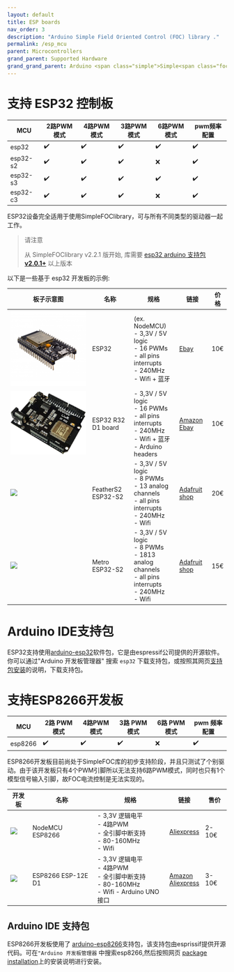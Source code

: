 ```yaml
---
layout: default
title: ESP boards
nav_order: 3
description: "Arduino Simple Field Oriented Control (FOC) library ."
permalink: /esp_mcu
parent: Microcontrollers
grand_parent: Supported Hardware
grand_grand_parent: Arduino <span class="simple">Simple<span class="foc">FOC</span>library</span>
---
```



# 支持 ESP32 控制板

MCU | 2路PWM模式 | 4路PWM模式 | 3路PWM模式 | 6路PWM模式 | pwm频率配置 
--- | --- |--- |--- |--- |--- 
esp32 | ✔️ | ✔️ | ✔️ | ✔️ | ✔️ 
esp32-s2 | ✔️ | ✔️ | ✔️ | ❌ | ✔️ 
esp32-s3 | ✔️ | ✔️ | ✔️ | ✔️ | ✔️ 
esp32-c3 | ✔️ | ✔️ | ✔️ | ❌ | ✔️ 

ESP32设备完全适用于使用<span>Simple<span>FOC</span>library</span>，可与所有不同类型的驱动器一起工作。

<blockquote class='info'>
<p class="heading">请注意 </p>
从 <span class="simple">Simple<span class="foc">FOC</span>library</span> v2.2.1 版开始, 库需要 <a href='https://github.com/espressif/arduino-esp32/releases'>esp32 arduino 支持包 <b>v2.0.1+</b></a> 以上版本
</blockquote>


以下是一些基于 esp32 开发板的示例:

 板子示意图 | 名称 | 规格 | 链接 | 价格 
---- | --- | --- | --- | --- 
[<img src="extras/Images/esp32.jpg" class="imgtable150">](https://www.ebay.com/itm/Espressif-ESP32-WLAN-Dev-Kit-Board-Development-Bluetooth-Wifi-v1-WROOM32-NodeMCU/253059783728?hash=item3aeb89dc30%3Cimg%20class=) | ESP32 | (ex. NodeMCU)<br>- 3,3V / 5V logic<br> - 16 PWMs <br>- all pins interrupts <br>- 240MHz <br> - Wifi + 蓝牙 | [Ebay](https://www.ebay.com/itm/Espressif-ESP32-WLAN-Dev-Kit-Board-Development-Bluetooth-Wifi-v1-WROOM32-NodeMCU/253059783728?hash=item3aeb89dc30%3Cimg%20class=) | 10€
[<img src="extras/Images/d1_r32.jpg" class="imgtable150">](https://www.ebay.com/itm/USB-B-ESP32-WiFi-Bluetooth-UNO-WeMos-D1-R32-4MB-Flash-CH340-Board-for-Arduino/264084379226?hash=item3d7ca7d65a%3Cimg%20class=) | ESP32 R32 D1 board | - 3,3V / 5V logic<br> - 16 PWMs <br>- all pins interrupts <br>- 240MHz <br> - Wifi + 蓝牙<br> - Arduino headers | [Amazon](https://www.ebay.com/itm/USB-B-ESP32-WiFi-Bluetooth-UNO-WeMos-D1-R32-4MB-Flash-CH340-Board-for-Arduino/264084379226?hash=item3d7ca7d65a%3Cimg%20class=)  <br> [Ebay](https://www.ebay.com/itm/USB-B-ESP32-WiFi-Bluetooth-UNO-WeMos-D1-R32-4MB-Flash-CH340-Board-for-Arduino/264084379226?hash=item3d7ca7d65a%3Cimg%20class=) | 10€
[<img src="extras/Images/feathers2.jpg" class="imgtable150">](https://www.adafruit.com/product/4769) | FeatherS2 ESP32-S2 | - 3,3V / 5V logic<br/> - 8 PWMs <br/> - 13 analog channels <br/> - all pins interrupts <br/>- 240MHz <br/> - Wifi | [Adafruit shop](https://www.adafruit.com/product/4769) | 20€ 
[<img src="extras/Images/metros2.jpg" class="imgtable150">](https://learn.adafruit.com/adafruit-metro-esp32-s2) | Metro ESP32-S2 | - 3,3V / 5V logic<br/> - 8 PWMs <br/> - 1813 analog channels <br/> - all pins interrupts <br/>- 240MHz <br/> - Wifi | [Adafruit shop](https://www.adafruit.com/product/4775) | 15€ 



# Arduino IDE支持包

ESP32支持使用[arduino-esp32](https://github.com/espressif/arduino-esp32)软件包，它是由espressif公司提供的开源软件。你可以通过"Arduino 开发板管理器" 搜索 `esp32` 下载支持包，或按照其网页[支持包安装](https://github.com/espressif/arduino-esp32#installation-instructions)的说明，下载支持包。



# 支持ESP8266开发板

| MCU     | 2路 PWM 模式 | 4路PWM 模式 | 3路 PWM 模式 | 6路 PWM 模式 | pwm 频率配置 |
| ------- | ------------ | ----------- | ------------ | ------------ | ------------ |
| esp8266 | ✔️            | ✔️           | ✔️            | ❌            | ✔️            |

ESP8266开发板目前尚处于Simple<span class="foc">FOC</span>库的初步支持阶段，并且只测试了个别驱动。由于该开发板只有4个PWM引脚所以无法支持6路PWM模式，同时也只有1个模型信号输入引脚，故FOC电流控制是无法实现的。

| 开发板                                                       | 名称               | 规格                                                         | 链接                                                         | 售价  |
| ------------------------------------------------------------ | ------------------ | ------------------------------------------------------------ | ------------------------------------------------------------ | ----- |
| [<img src="extras/Images/ESP8266-NodeMCU.jpg" class="imgtable150">](https://www.make-it.ca/nodemcu-arduino/nodemcu-details-specifications/) | NodeMCU ESP8266    | - 3,3V 逻辑电平<br> - 4路PWM <br>- 全引脚中断支持 <br>- 80-160MHz <br> - Wifi | [Aliexpress](https://fr.aliexpress.com/item/4000160133215.html?spm=a2g0o.productlist.0.0.14227d91b2rMrV&algo_pvid=3643ec64-8668-484e-9d0e-b38be7b8c375&algo_exp_id=3643ec64-8668-484e-9d0e-b38be7b8c375-1&pdp_ext_f=%7B%22sku_id%22%3A%2210000000516093098%22%7D) | 2-10€ |
| [<img src="extras/Images/esp8266_uno.png" class="imgtable150">](https://www.amazon.com/WOWOONE-Arduino-ESP8266-Development-Compatible/dp/B0899N647N?th=1) | ESP8266 ESP-12E D1 | - 3,3V 逻辑电平<br/> - 4路PWM <br/>- 全引脚中断支持 <br/>- 80-160MHz <br/> - Wifi - Arduino UNO 接口 | [Amazon](https://www.amazon.com/WOWOONE-Arduino-ESP8266-Development-Compatible/dp/B0899N647N?th=1)  <br> [Aliexpress](https://fr.aliexpress.com/item/32822012864.html?spm=a2g0o.productlist.0.0.21175f67HylnCb&algo_pvid=5b656b45-d8e5-416d-b5bb-25587a13ac55&algo_exp_id=5b656b45-d8e5-416d-b5bb-25587a13ac55-3&pdp_ext_f) | 3-10€ |


## Arduino IDE 支持包

ESP8266开发板使用了 [arduino-esp8266](https://github.com/esp8266/Arduino)支持包，该支持包由esprissif提供开源代码。可在`"Arduino 开发板管理器` 中搜索esp8266,然后按照网页 [package installation](https://arduino-esp8266.readthedocs.io/en/latest/installing.html)上的安装说明进行安装。


